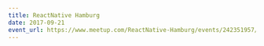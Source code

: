 ```yaml
---
title: ReactNative Hamburg
date: 2017-09-21  
event_url: https://www.meetup.com/ReactNative-Hamburg/events/242351957/
---
```

